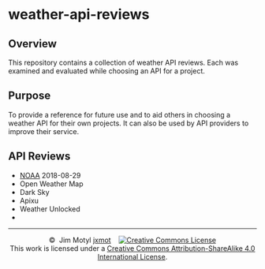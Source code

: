 # weather-api-reviews

## Overview

This repository contains a collection of weather API reviews. Each was examined and evaluated while choosing an API for a project. 

## Purpose

To provide a reference for future use and to aid others in choosing a weather API for their own projects. It can also be used by API providers to improve their service.

## API Reviews

* [NOAA](noaa-20180828-jxmot.md) 2018-08-29
* Open Weather Map
* Dark Sky
* Apixu
* Weather Unlocked
* 

<hr>
<p align="center">
©&nbsp;&nbsp;Jim&nbsp;Motyl&nbsp;<a href="https://github.com/jxmot" target="_blank">jxmot</a>
&nbsp;&nbsp;
<a rel="license" href="http://creativecommons.org/licenses/by-sa/4.0/"><img alt="Creative Commons License" style="border-width:0" src="https://i.creativecommons.org/l/by-sa/4.0/88x31.png" /></a><br />This work is licensed under a <a rel="license" href="http://creativecommons.org/licenses/by-sa/4.0/">Creative Commons Attribution-ShareAlike 4.0 International License</a>.
</p>

